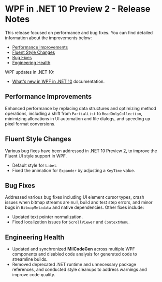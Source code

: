 # WPF in .NET 10 Preview 2 - Release Notes

This release focused on performance and bug fixes. You can find detailed information about the improvements below:

- [Performance Improvements](#performance-improvements)
- [Fluent Style Changes](#fluent-style-changes)
- [Bug Fixes](#bug-fixes)
- [Engineering Health](#engineering-health)

WPF updates in .NET 10:

- [What's new in WPF in .NET 10](https://learn.microsoft.com/dotnet/desktop/wpf/whats-new/net100) documentation.

## Performance Improvements

Enhanced performance by replacing data structures and optimizing method operations, including a shift from `PartialList` to `ReadOnlyCollection`, minimizing allocations in UI automation and file dialogs, and speeding up pixel format conversions.

## Fluent Style Changes

Various bug fixes have been addressed in .NET 10 Preview 2, to improve the Fluent UI style support in WPF.

- Default style for `Label`.
- Fixed the animation for `Expander` by adjusting a `KeyTime` value.

## Bug Fixes

Addressed various bug fixes including UI element cursor types, crash issues when bitmap streams are null, build and test step errors, and minor bugs in `BitmapMetadata` and native dependencies. Other fixes include:

- Updated text pointer normalization.
- Fixed localization issues for `ScrollViewer` and `ContextMenu`.

## Engineering Health

- Updated and synchronized **MilCodeGen** across multiple WPF components and disabled code analysis for generated code to streamline builds.
- Removed deprecated .NET runtime and unnecessary package references, and conducted style cleanups to address warnings and improve code quality.
